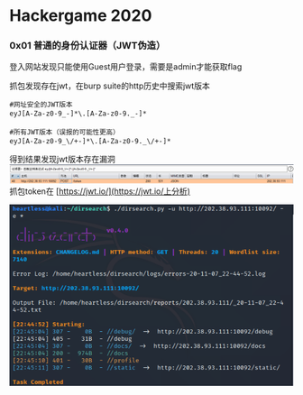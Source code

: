 # Hackergame 2020

### 0x01 普通的身份认证器（JWT伪造）

登入网站发现只能使用Guest用户登录，需要是admin才能获取flag

抓包发现存在jwt，在burp suite的http历史中搜索jwt版本

```
#网址安全的JWT版本
eyJ[A-Za-z0-9_-]*\.[A-Za-z0-9._-]*

#所有JWT版本（误报的可能性更高）
eyJ[A-Za-z0-9_\/+-]*\.[A-Za-z0-9._\/+-]*
```

得到结果发现jwt版本存在漏洞![](/assets/hkg2.png)抓包token在 [https://jwt.io/](https://jwt.io/上分析)

![](/assets/hkg1.png)

